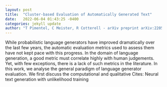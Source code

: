 ```yaml
---
layout: post
title:  "Cluster-based Evaluation of Automatically Generated Text"
date:   2022-06-04 01:43:25 -0400
categories: jekyll update
author: "T Pimentel, C Meister, R Cotterell - arXiv preprint arXiv:2205.16001, 2022"
---
```

While probabilistic language generators have improved dramatically over the last few years, the automatic evaluation metrics used to assess them have not kept pace with this progress. In the domain of language generation, a good metric must correlate highly with human judgements. Yet, with few exceptions, there is a lack of such metrics in the literature. In this work, we analyse the general paradigm of language generator evaluation. We first discuss the computational and qualitative  Cites: Neural text generation with unlikelihood training